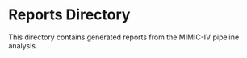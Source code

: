 # Reports Directory

This directory contains generated reports from the MIMIC-IV pipeline analysis.
